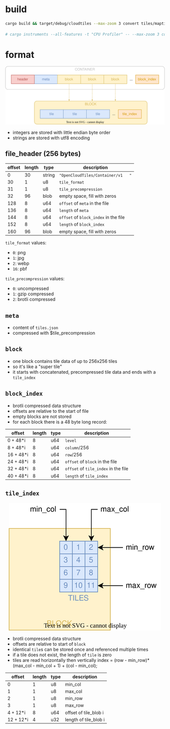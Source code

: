 
# build

```bash
cargo build && target/debug/cloudtiles --max-zoom 3 convert tiles/maptiler-osm-2017-07-03-v3.6.1-germany_berlin.mbtiles tiles/berlin.cloudtiles

# cargo instruments --all-features -t "CPU Profiler" -- --max-zoom 3 convert tiles/maptiler-osm-2017-07-03-v3.6.1-germany_berlin.mbtiles tiles/berlin.cloudtiles
```

# format

<p align="center"><img src="docs/file_format.svg?raw=true" class="fix-dark-mode"></p>

- integers are stored with little endian byte order
- strings are stored with utf8 encoding

## file_header (256 bytes)

| offset | length | type   | description                           |
| ------ | ------ | ------ | ------------------------------------- |
| 0      | 30     | string | `"OpenCloudTiles/Container/v1   "`    |
| 30     | 1      | u8     | `tile_format`                         |
| 31     | 1      | u8     | `tile_precompression`                 |
| 32     | 96     | blob   | empty space, fill with zeros          |
| 128    | 8      | u64    | `offset` of `meta` in the file        |
| 136    | 8      | u64    | `length` of `meta`                    |
| 144    | 8      | u64    | `offset` of `block_index` in the file |
| 152    | 8      | u64    | `length` of `block_index`             |
| 160    | 96     | blob   | empty space, fill with zeros          |

`tile_format` values:
  - `0`: png
  - `1`: jpg
  - `2`: webp
  - `16`: pbf

`tile_precompression` values:
  - `0`: uncompressed
  - `1`: gzip compressed
  - `2`: brotli compressed

## `meta`

- content of `tiles.json`
- compressed with $tile_precompression

## `block`

- one block contains tile data of up to 256x256 tiles
- so it's like a "super tile"
- it starts with concatenated, precompressed tile data and ends with a `tile_index`

## `block_index`

- brotli compressed data structure
- offsets are relative to the start of file
- empty blocks are not stored
- for each block there is a 48 byte long record:

| offset    | length | type | description                          |
| --------- | ------ | ---- | ------------------------------------ |
| 0 + 48*i  | 8      | u64  | `level`                              |
| 8 + 48*i  | 8      | u64  | `column`/256                         |
| 16 + 48*i | 8      | u64  | `row`/256                            |
| 24 + 48*i | 8      | u64  | `offset` of `block` in the file      |
| 32 + 48*i | 8      | u64  | `offset` of `tile_index` in the file |
| 40 + 48*i | 8      | u64  | `length` of `tile_index`             |

## `tile_index`

<p align="center"><img src="docs/block_tiles.svg?raw=true" class="fix-dark-mode"></p>

- brotli compressed data structure
- offsets are relative to start of `block`
- identical `tile`s can be stored once and referenced multiple times
- if a tile does not exist, the length of `tile` is zero
- tiles are read horizontally then vertically
  index = (row - min_row)*(max_col - min_col + 1) + (col - min_col);

| offset    | length | type | description           |
| --------- | ------ | ---- | --------------------- |
| 0         | 1      | u8   | min_col               |
| 1         | 1      | u8   | max_col               |
| 2         | 1      | u8   | min_row               |
| 3         | 1      | u8   | max_row               |
| 4 + 12*i  | 8      | u64  | offset of tile_blob i |
| 12 + 12*i | 4      | u32  | length of tile_blob i |

<style>
  @media (prefers-color-scheme: dark) {
    img.fix-dark-mode {
      filter: invert(100%) hue-rotate(180deg);
    }
  }
</style>